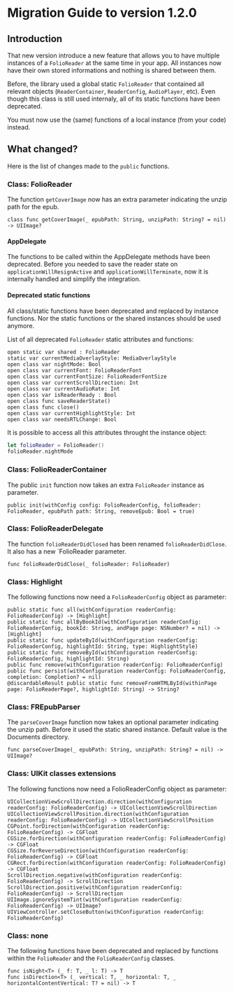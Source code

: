 # Migration Guide to version 1.2.0

## Introduction

That new version introduce a new feature that allows you to have multiple instances of a `FolioReader` at the same time in your app.
All instances now have their own stored informations and nothing is shared between them.

Before, the library used a global static `FolioReader` that contained all relevant objects (`ReaderContainer`, `ReaderConfig`, `AudioPlayer`, etc).
Even though this class is still used internaly, all of its static functions have been deprecated.

You must now use the (same) functions of a local instance (from your code) instead.

## What changed?

Here is the list of changes made to the `public` functions.

### Class: FolioReader

The function `getCoverImage` now has an extra parameter indicating the unzip path for the epub.

```
class func getCoverImage(_ epubPath: String, unzipPath: String? = nil) -> UIImage?
```

#### AppDelegate

The functions to be called within the AppDelegate methods have been deprecated.
Before you needed to save the reader state on `applicationWillResignActive` and `applicationWillTerminate`, now it is internally handled and simplify the integration.

#### Deprecated static functions

All class/static functions have been deprecated and replaced by instance functions. Nor the static functions or the shared instances should be used anymore.

List of all deprecated `FolioReader` static attributes and functions:

```
open static var shared : FolioReader
static var currentMediaOverlayStyle: MediaOverlayStyle
open class var nightMode: Bool
open class var currentFont: FolioReaderFont
open class var currentFontSize: FolioReaderFontSize
open class var currentScrollDirection: Int
open class var currentAudioRate: Int
open class var isReaderReady : Bool
open class func saveReaderState()
open class func close()
open class var currentHighlightStyle: Int
open class var needsRTLChange: Bool
```

It is possible to access all this attributes throught the instance object:
```swift
let folioReader = FolioReader()
folioReader.nightMode
``` 

### Class: FolioReaderContainer

The public `init` function now takes an extra `FolioReader` instance as parameter.

```
public init(withConfig config: FolioReaderConfig, folioReader: FolioReader, epubPath path: String, removeEpub: Bool = true)
```

### Class: FolioReaderDelegate

The function `folioReaderDidClosed` has been renamed `folioReaderDidClose`.
It also has a new `FolioReader parameter.

```
func folioReaderDidClose(_ folioReader: FolioReader)
```

### Class: Highlight

The following functions now need a `FolioReaderConfig` object as parameter:

```
public static func all(withConfiguration readerConfig: FolioReaderConfig) -> [Highlight]
public static func allByBookId(withConfiguration readerConfig: FolioReaderConfig, bookId: String, andPage page: NSNumber? = nil) -> [Highlight]
public static func updateById(withConfiguration readerConfig: FolioReaderConfig, highlightId: String, type: HighlightStyle)
public static func removeById(withConfiguration readerConfig: FolioReaderConfig, highlightId: String)
public func remove(withConfiguration readerConfig: FolioReaderConfig)
public func persist(withConfiguration readerConfig: FolioReaderConfig, completion: Completion? = nil)
@discardableResult public static func removeFromHTMLById(withinPage page: FolioReaderPage?, highlightId: String) -> String?
```

### Class: FREpubParser

The `parseCoverImage` function now takes an optional parameter indicating the unzip path.
Before it used the static shared instance. 
Default value is the Documents directory.

```
func parseCoverImage(_ epubPath: String, unzipPath: String? = nil) -> UIImage?
```

### Class: UIKit classes extensions

The following functions now need a FolioReaderConfig object as parameter:

```
UICollectionViewScrollDirection.direction(withConfiguration readerConfig: FolioReaderConfig) -> UICollectionViewScrollDirection
UICollectionViewScrollPosition.direction(withConfiguration readerConfig: FolioReaderConfig) -> UICollectionViewScrollPosition
CGPoint.forDirection(withConfiguration readerConfig: FolioReaderConfig) -> CGFloat
CGSize.forDirection(withConfiguration readerConfig: FolioReaderConfig) -> CGFloat
CGSize.forReverseDirection(withConfiguration readerConfig: FolioReaderConfig) -> CGFloat
CGRect.forDirection(withConfiguration readerConfig: FolioReaderConfig) -> CGFloat
ScrollDirection.negative(withConfiguration readerConfig: FolioReaderConfig) -> ScrollDirection
ScrollDirection.positive(withConfiguration readerConfig: FolioReaderConfig) -> ScrollDirection
UIImage.ignoreSystemTint(withConfiguration readerConfig: FolioReaderConfig) -> UIImage?
UIViewController.setCloseButton(withConfiguration readerConfig: FolioReaderConfig)
```

### Class: none

The following functions have been deprecated and replaced by functions within the `FolioReader` and the `FolioReaderConfig` classes.

```
func isNight<T> (_ f: T, _ l: T) -> T
func isDirection<T> (_ vertical: T, _ horizontal: T, _ horizontalContentVertical: T? = nil) -> T
```
